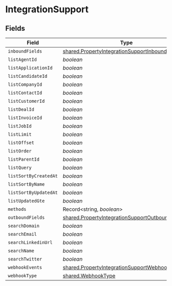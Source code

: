 # IntegrationSupport


## Fields

| Field                                                                                                                     | Type                                                                                                                      | Required                                                                                                                  | Description                                                                                                               |
| ------------------------------------------------------------------------------------------------------------------------- | ------------------------------------------------------------------------------------------------------------------------- | ------------------------------------------------------------------------------------------------------------------------- | ------------------------------------------------------------------------------------------------------------------------- |
| `inboundFields`                                                                                                           | [shared.PropertyIntegrationSupportInboundFields](../../../sdk/models/shared/propertyintegrationsupportinboundfields.md)   | :heavy_minus_sign:                                                                                                        | N/A                                                                                                                       |
| `listAgentId`                                                                                                             | *boolean*                                                                                                                 | :heavy_minus_sign:                                                                                                        | N/A                                                                                                                       |
| `listApplicationId`                                                                                                       | *boolean*                                                                                                                 | :heavy_minus_sign:                                                                                                        | N/A                                                                                                                       |
| `listCandidateId`                                                                                                         | *boolean*                                                                                                                 | :heavy_minus_sign:                                                                                                        | N/A                                                                                                                       |
| `listCompanyId`                                                                                                           | *boolean*                                                                                                                 | :heavy_minus_sign:                                                                                                        | N/A                                                                                                                       |
| `listContactId`                                                                                                           | *boolean*                                                                                                                 | :heavy_minus_sign:                                                                                                        | N/A                                                                                                                       |
| `listCustomerId`                                                                                                          | *boolean*                                                                                                                 | :heavy_minus_sign:                                                                                                        | N/A                                                                                                                       |
| `listDealId`                                                                                                              | *boolean*                                                                                                                 | :heavy_minus_sign:                                                                                                        | N/A                                                                                                                       |
| `listInvoiceId`                                                                                                           | *boolean*                                                                                                                 | :heavy_minus_sign:                                                                                                        | N/A                                                                                                                       |
| `listJobId`                                                                                                               | *boolean*                                                                                                                 | :heavy_minus_sign:                                                                                                        | N/A                                                                                                                       |
| `listLimit`                                                                                                               | *boolean*                                                                                                                 | :heavy_minus_sign:                                                                                                        | N/A                                                                                                                       |
| `listOffset`                                                                                                              | *boolean*                                                                                                                 | :heavy_minus_sign:                                                                                                        | N/A                                                                                                                       |
| `listOrder`                                                                                                               | *boolean*                                                                                                                 | :heavy_minus_sign:                                                                                                        | N/A                                                                                                                       |
| `listParentId`                                                                                                            | *boolean*                                                                                                                 | :heavy_minus_sign:                                                                                                        | N/A                                                                                                                       |
| `listQuery`                                                                                                               | *boolean*                                                                                                                 | :heavy_minus_sign:                                                                                                        | N/A                                                                                                                       |
| `listSortByCreatedAt`                                                                                                     | *boolean*                                                                                                                 | :heavy_minus_sign:                                                                                                        | N/A                                                                                                                       |
| `listSortByName`                                                                                                          | *boolean*                                                                                                                 | :heavy_minus_sign:                                                                                                        | N/A                                                                                                                       |
| `listSortByUpdatedAt`                                                                                                     | *boolean*                                                                                                                 | :heavy_minus_sign:                                                                                                        | N/A                                                                                                                       |
| `listUpdatedGte`                                                                                                          | *boolean*                                                                                                                 | :heavy_minus_sign:                                                                                                        | N/A                                                                                                                       |
| `methods`                                                                                                                 | Record<string, *boolean*>                                                                                                 | :heavy_minus_sign:                                                                                                        | N/A                                                                                                                       |
| `outboundFields`                                                                                                          | [shared.PropertyIntegrationSupportOutboundFields](../../../sdk/models/shared/propertyintegrationsupportoutboundfields.md) | :heavy_minus_sign:                                                                                                        | N/A                                                                                                                       |
| `searchDomain`                                                                                                            | *boolean*                                                                                                                 | :heavy_minus_sign:                                                                                                        | N/A                                                                                                                       |
| `searchEmail`                                                                                                             | *boolean*                                                                                                                 | :heavy_minus_sign:                                                                                                        | N/A                                                                                                                       |
| `searchLinkedinUrl`                                                                                                       | *boolean*                                                                                                                 | :heavy_minus_sign:                                                                                                        | N/A                                                                                                                       |
| `searchName`                                                                                                              | *boolean*                                                                                                                 | :heavy_minus_sign:                                                                                                        | N/A                                                                                                                       |
| `searchTwitter`                                                                                                           | *boolean*                                                                                                                 | :heavy_minus_sign:                                                                                                        | N/A                                                                                                                       |
| `webhookEvents`                                                                                                           | [shared.PropertyIntegrationSupportWebhookEvents](../../../sdk/models/shared/propertyintegrationsupportwebhookevents.md)[] | :heavy_minus_sign:                                                                                                        | N/A                                                                                                                       |
| `webhookType`                                                                                                             | [shared.WebhookType](../../../sdk/models/shared/webhooktype.md)                                                           | :heavy_minus_sign:                                                                                                        | N/A                                                                                                                       |
